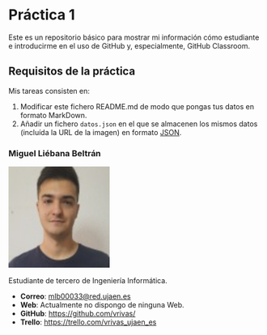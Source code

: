 # Práctica 1
Este es un repositorio básico para mostrar mi información cómo estudiante e introducirme en el uso de GitHub y, especialmente, GitHub Classroom.
## Requisitos de la práctica
Mis tareas consisten en:
1) Modificar este fichero README.md de modo que pongas tus datos en formato MarkDown.
2) Añadir un fichero <code>datos.json</code> en el que se almacenen los mismos datos (incluída la URL de la imagen) en formato [JSON](https://es.wikipedia.org/wiki/JSON).

### Miguel Liébana Beltrán
<img src='/perfilMiguel.jpg' width='200px'>

Estudiante de tercero de Ingeniería Informática.
* **Correo**: mlb00033@red.ujaen.es
* **Web**: Actualmente no dispongo de ninguna Web.
* **GitHub**: https://github.com/vrivas/
* **Trello**: https://trello.com/vrivas_ujaen_es
